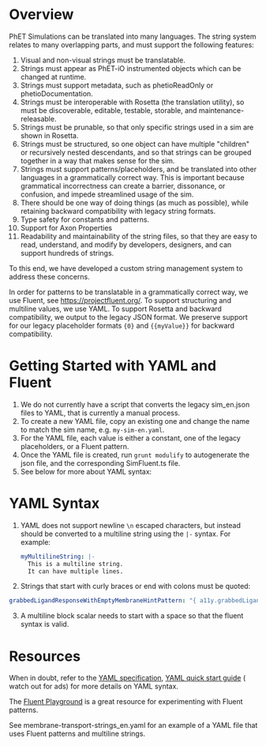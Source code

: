# Overview

PhET Simulations can be translated into many languages. The string system relates to many overlapping parts, and must
support the following features:

1. Visual and non-visual strings must be translatable.
2. Strings must appear as PhET-iO instrumented objects which can be changed at runtime.
3. Strings must support metadata, such as phetioReadOnly or phetioDocumentation.
4. Strings must be interoperable with Rosetta (the translation utility), so must be discoverable, editable, testable,
   storable, and maintenance-releasable.
5. Strings must be prunable, so that only specific strings used in a sim are shown in Rosetta.
6. Strings must be structured, so one object can have multiple "children" or recursively nested descendants, and so that
   strings can be grouped together in a way that makes sense for the sim.
7. Strings must support patterns/placeholders, and be translated into other languages in a grammatically correct way.
   This is important because grammatical incorrectness can create a barrier, dissonance, or confusion, and impede
   streamlined usage of the sim.
8. There should be one way of doing things (as much as possible), while retaining backward compatibility with legacy
   string formats.
9. Type safety for constants and patterns.
10. Support for Axon Properties
11. Readability and maintainability of the string files, so that they are easy to read, understand, and modify by
    developers, designers, and can support hundreds of strings.

To this end, we have developed a custom string management system to address these concerns.

In order for patterns to be translatable in a grammatically correct way, we use Fluent, see https://projectfluent.org/.
To support structuring and multiline values, we use YAML. To support Rosetta and backward compatibility, we output to
the legacy JSON format. We preserve support for our legacy placeholder formats `{0}` and `{{myValue}}` for backward
compatibility.

# Getting Started with YAML and Fluent

1. We do not currently have a script that converts the legacy sim_en.json files to YAML, that is currently a manual
   process.
2. To create a new YAML file, copy an existing one and change the name to match the sim name, e.g. `my-sim-en.yaml`.
3. For the YAML file, each value is either a constant, one of the legacy placeholders, or a Fluent pattern.
4. Once the YAML file is created, run `grunt modulify` to autogenerate the json file, and the corresponding SimFluent.ts
   file.
5. See below for more about YAML syntax:

# YAML Syntax

1. YAML does not support newline `\n` escaped characters, but instead should be converted to a multiline string using
   the `|-` syntax. For example:
   ```yaml
   myMultilineString: |-
     This is a multiline string.
     It can have multiple lines.
   ```
2. Strings that start with curly braces or end with colons must be quoted:

```yaml
grabbedLigandResponseWithEmptyMembraneHintPattern: "{ a11y.grabbedLigandResponsePattern } Space to release. Add transport proteins."
```

3. A multiline block scalar needs to start with a space so that the fluent syntax is valid.

# Resources

When in doubt, refer to
the [YAML specification](https://yaml.org/spec/1.2/spec.html), [YAML quick start guide](https://quickref.me/yaml.html) (
watch out for ads) for more details on YAML syntax.

The [Fluent Playground](https://projectfluent.org/play/) is a great resource for experimenting with Fluent patterns.

See membrane-transport-strings_en.yaml for an example of a YAML file that uses Fluent patterns and multiline strings.